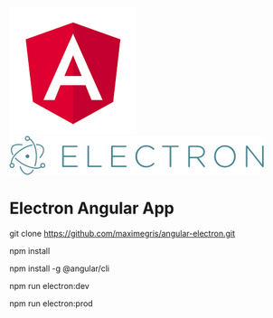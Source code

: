 
[![Angular Logo](./logo-angular.jpg)](https://angular.io/) [![Electron Logo](./logo-electron.jpg)](https://electron.atom.io/)

# Electron Angular App




git clone https://github.com/maximegris/angular-electron.git

npm install



npm install -g @angular/cli

npm run electron:dev

npm run electron:prod

